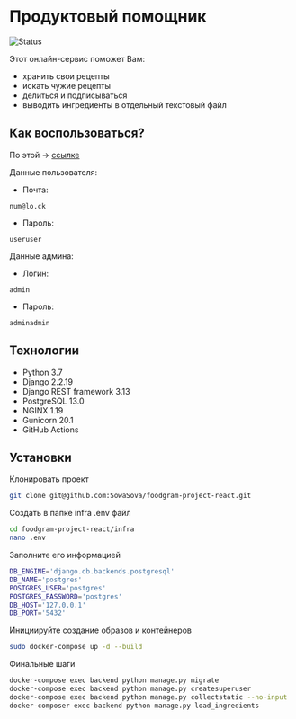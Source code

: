 

# Продуктовый помощник

![Status](https://github.com/SowaSova/foodgram-project-react/actions/workflows/main.yml/badge.svg)

Этот онлайн-сервис поможет Вам:

- хранить свои рецепты
- искать чужие рецепты
- делиться и подписываться
- выводить ингредиенты в отдельный текстовый файл

## Как воспользоваться?

По этой -> [ссылке](http://158.160.11.185/)

Данные пользователя:

* Почта: 
```
num@lo.ck
```
* Пароль: 
```
useruser
```
Данные админа:

* Логин: 
```
admin
```
* Пароль: 
```
adminadmin
```
## Технологии

- Python 3.7
- Django 2.2.19
- Django REST framework 3.13
- PostgreSQL 13.0
- NGINX 1.19
- Gunicorn 20.1
- GitHub Actions


## Установки

Клонировать проект
```sh
git clone git@github.com:SowaSova/foodgram-project-react.git
```

Создать в папке infra .env файл
```sh
cd foodgram-project-react/infra
nano .env
```

Заполните его информацией
```sh
DB_ENGINE='django.db.backends.postgresql'
DB_NAME='postgres'
POSTGRES_USER='postgres'
POSTGRES_PASSWORD='postgres'
DB_HOST='127.0.0.1'
DB_PORT='5432'
```

Инициируйте создание образов и контейнеров
```sh
sudo docker-compose up -d --build
```

Финальные шаги
```sh
docker-compose exec backend python manage.py migrate
docker-compose exec backend python manage.py createsuperuser
docker-compose exec backend python manage.py collectstatic --no-input
docker-composer exec backend python manage.py load_ingredients
```

